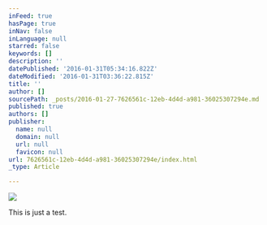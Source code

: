```yaml
---
inFeed: true
hasPage: true
inNav: false
inLanguage: null
starred: false
keywords: []
description: ''
datePublished: '2016-01-31T05:34:16.822Z'
dateModified: '2016-01-31T03:36:22.815Z'
title: ''
author: []
sourcePath: _posts/2016-01-27-7626561c-12eb-4d4d-a981-36025307294e.md
published: true
authors: []
publisher:
  name: null
  domain: null
  url: null
  favicon: null
url: 7626561c-12eb-4d4d-a981-36025307294e/index.html
_type: Article

---
```

![](https://the-grid-user-content.s3-us-west-2.amazonaws.com/70e1c46e-8bf3-4893-a651-69be63fe06d1.jpg)

This is just a test.